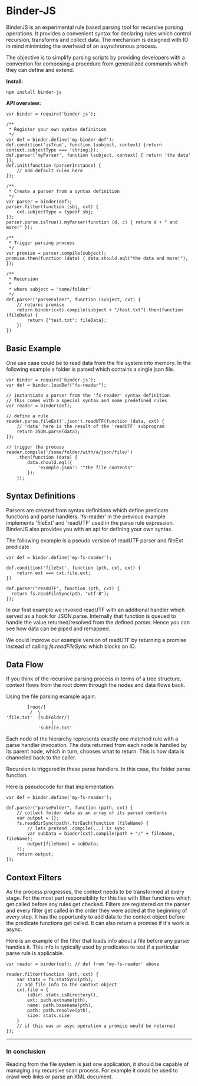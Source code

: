 Binder-JS
=========

BinderJS is an experimental rule based parsing tool for recursive parsing operations. It provides a convenient syntax for declaring rules which control recursion, transforms and collect data. The mechanism is designed with IO in mind minimizing the overhead of an asynchronous process.

The objective is to simplify parsing scripts by providing developers with a convention for composing a procedure from generalized commands which they can define and extend.

**Install:**

	npm install binder-js

**API overview:**

	var binder = require('binder-js');

	/**
	 * Register your own syntax definition
	 */
	var def = binder.define('my-binder-def');
	def.condition('isTrue', function (subject, context) {return context.subjectType === 'string;});
	def.parser('myParser', function (subject, context) { return 'the data' });
	def.init(function (parserInstance) {
		// add default rules here
	});

	/**
	 * Create a parser from a syntax definition
	 */
	var parser = binder(def);
	parser.filter(function (sbj, cxt) {
		cxt.subjectType = typeof sbj;
	});
	parser.parse.isTrue().myParser(function (d, c) { return d + " and more!" });

	/**
	 * Trigger parsing process
	 */
	var promise = parser.compile(subject);
	promise.then(function (data) { data.should.eql("the data and more!"); });

	/**
	 * Recursion
	 *
	 * where subject = 'some/folder'
	 */
	def.parser("parseFolder", function (subject, cxt) {
		// returns promise
		return binder(cxt).compile(subject + "/test.txt").then(function (fileData) {
			return {"test.txt": fileData};
		})
	})


Basic Example
-----------

One use case could be to read data from the file system into memory. In the following example a folder is parsed which contains a single json file.

	var binder = require('binder-js');
	var def = binder.loadDef("fs-reader");

	// instantiate a parser from the 'fs-reader' syntax definition
	// This comes with a special syntax and some predefined rules
	var reader = binder(def);

	// define a rule
	reader.parse.fileExt('.json').readUTF(function (data, cxt) {
		// 'data' here is the result of the 'readUTF' subprogram
		return JSON.parse(data);
	});

	// trigger the process
	reader.compile('/some/folder/with/a/json/file/')
		.then(function (data) {
			data.should.eql({
				'example.json': '"the file contents"'
			});
		});


Syntax Definitions
-----------

Parsers are created from syntax definitions which define predicate functions and parse handlers. 'fs-reader' in the previous example implements 'fileExt' and 'readUTF' used in the parse rule expression. BinderJS also provides you with an api for defining your own syntax.

The following example is a pseudo version of readUTF parser and fileExt predicate

	var def = binder.define('my-fs-reader');

	def.condition('fileExt', function (pth, cxt, ext) {
		return ext === cxt.file.ext;
	})

	def.parser("readUTF", function (pth, cxt) {
	  return fs.readFileSync(pth, "utf-8");
	});

In our first example we invoked readUTF with an additional handler which served as a hook for JSON.parse. Internally that function is queued to handle the value returned/resolved from the defined parser. Hence you can see how data can be piped and remapped.

We could improve our example version of readUTF by returning a promise instead of calling *fs.readFileSync* which blocks on IO.


Data Flow
-----------

If you think of the recursive parsing process in terms of a tree structure, context flows from the root down through the nodes and data flows back.

Using the file parsing example again:


	        [root/]
	         /  \
	'file.txt'  [subFolder/]
	                 |
	            'subFile.txt'

Each node of the hierarchy represents exactly one matched rule with a parse handler invocation. The data returned from each node is handled by its parent node, which in turn, chooses what to return. This is how data is channeled back to the caller.

Recursion is triggered in these parse handlers. In this case, the folder parse function.

Here is pseudocode for that implementation:

	var def = binder.define('my-fs-reader');

	def.parser("parseFolder", function (path, cxt) {
		// collect folder data as an array of its parsed contents
		var output = {};
		fs.readdirSync(path).forEach(function (fileName) {
			// lets pretend .compile(...) is sync
			var subData = binder(cxt).compile(path + "/" + fileName, fileName);
			output[fileName] = subData;
		});
		return output;
	});


Context Filters
-----------

As the process progresses, the context needs to be transformed at every stage. For the most part responsibility for this lies with filter functions which get called before any rules get checked. Filters are registered on the parser and every filter get called in the order they were added at the beginning of _every_ step. It has the opportunity to add data to the context object before the predicate functions get called. It can also return a promise if it's work is async.

Here is an example of the filter that loads info about a file before any parser handles it. This info is typically used by predicates to test if a particular parse rule is applicable.


	var reader = binder(def); // def from 'my-fs-reader' above

	reader.filter(function (pth, cxt) {
		var stats = fs.statSync(pth);
		// add file info to the context object
		cxt.file = {
			isDir: stats.isDirectory(),
			ext: path.extname(pth),
			name: path.basename(pth),
			path: path.resolve(pth),
			size: stats.size
		}
		// if this was an asyc operation a promise would be returned
	});

---

### In conclusion

Reading from the file system is just one application, it should be capable of managing any recursive scan process. For example it could be used to crawl web links or parse an XML document.